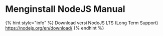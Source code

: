# Menginstall NodeJS Manual

{% hint style="info" %}
Download versi NodeJS LTS (Long Term Support) https://nodejs.org/en/download/
{% endhint %}

